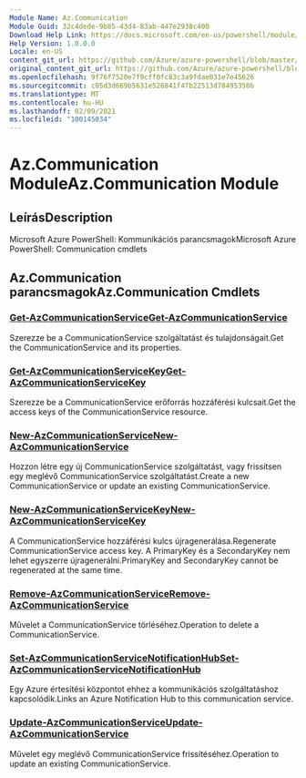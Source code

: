 ```yaml
---
Module Name: Az.Communication
Module Guid: 32c4dede-9b85-43d4-83ab-447e2938c400
Download Help Link: https://docs.microsoft.com/en-us/powershell/module/az.communication
Help Version: 1.0.0.0
Locale: en-US
content_git_url: https://github.com/Azure/azure-powershell/blob/master/src/Communication/help/Az.Communication.md
original_content_git_url: https://github.com/Azure/azure-powershell/blob/master/src/Communication/help/Az.Communication.md
ms.openlocfilehash: 9f76f7520e7f9cff0fc83c3a9fdae031e7e45626
ms.sourcegitcommit: c05d3d669b5631e526841f47b22513d78495350b
ms.translationtype: MT
ms.contentlocale: hu-HU
ms.lasthandoff: 02/09/2021
ms.locfileid: "100145034"
---
```

# <span data-ttu-id="49dba-101">Az.Communication Module</span><span class="sxs-lookup"><span data-stu-id="49dba-101">Az.Communication Module</span></span>
## <span data-ttu-id="49dba-102">Leírás</span><span class="sxs-lookup"><span data-stu-id="49dba-102">Description</span></span>
<span data-ttu-id="49dba-103">Microsoft Azure PowerShell: Kommunikációs parancsmagok</span><span class="sxs-lookup"><span data-stu-id="49dba-103">Microsoft Azure PowerShell: Communication cmdlets</span></span>

## <span data-ttu-id="49dba-104">Az.Communication parancsmagok</span><span class="sxs-lookup"><span data-stu-id="49dba-104">Az.Communication Cmdlets</span></span>
### [<span data-ttu-id="49dba-105">Get-AzCommunicationService</span><span class="sxs-lookup"><span data-stu-id="49dba-105">Get-AzCommunicationService</span></span>](Get-AzCommunicationService.md)
<span data-ttu-id="49dba-106">Szerezze be a CommunicationService szolgáltatást és tulajdonságait.</span><span class="sxs-lookup"><span data-stu-id="49dba-106">Get the CommunicationService and its properties.</span></span>

### [<span data-ttu-id="49dba-107">Get-AzCommunicationServiceKey</span><span class="sxs-lookup"><span data-stu-id="49dba-107">Get-AzCommunicationServiceKey</span></span>](Get-AzCommunicationServiceKey.md)
<span data-ttu-id="49dba-108">Szerezze be a CommunicationService erőforrás hozzáférési kulcsait.</span><span class="sxs-lookup"><span data-stu-id="49dba-108">Get the access keys of the CommunicationService resource.</span></span>

### [<span data-ttu-id="49dba-109">New-AzCommunicationService</span><span class="sxs-lookup"><span data-stu-id="49dba-109">New-AzCommunicationService</span></span>](New-AzCommunicationService.md)
<span data-ttu-id="49dba-110">Hozzon létre egy új CommunicationService szolgáltatást, vagy frissítsen egy meglévő CommunicationService szolgáltatást.</span><span class="sxs-lookup"><span data-stu-id="49dba-110">Create a new CommunicationService or update an existing CommunicationService.</span></span>

### [<span data-ttu-id="49dba-111">New-AzCommunicationServiceKey</span><span class="sxs-lookup"><span data-stu-id="49dba-111">New-AzCommunicationServiceKey</span></span>](New-AzCommunicationServiceKey.md)
<span data-ttu-id="49dba-112">A CommunicationService hozzáférési kulcs újragenerálása.</span><span class="sxs-lookup"><span data-stu-id="49dba-112">Regenerate CommunicationService access key.</span></span>
<span data-ttu-id="49dba-113">A PrimaryKey és a SecondaryKey nem lehet egyszerre újragenerálni.</span><span class="sxs-lookup"><span data-stu-id="49dba-113">PrimaryKey and SecondaryKey cannot be regenerated at the same time.</span></span>

### [<span data-ttu-id="49dba-114">Remove-AzCommunicationService</span><span class="sxs-lookup"><span data-stu-id="49dba-114">Remove-AzCommunicationService</span></span>](Remove-AzCommunicationService.md)
<span data-ttu-id="49dba-115">Művelet a CommunicationService törléséhez.</span><span class="sxs-lookup"><span data-stu-id="49dba-115">Operation to delete a CommunicationService.</span></span>

### [<span data-ttu-id="49dba-116">Set-AzCommunicationServiceNotificationHub</span><span class="sxs-lookup"><span data-stu-id="49dba-116">Set-AzCommunicationServiceNotificationHub</span></span>](Set-AzCommunicationServiceNotificationHub.md)
<span data-ttu-id="49dba-117">Egy Azure értesítési központot ehhez a kommunikációs szolgáltatáshoz kapcsolódik.</span><span class="sxs-lookup"><span data-stu-id="49dba-117">Links an Azure Notification Hub to this communication service.</span></span>

### [<span data-ttu-id="49dba-118">Update-AzCommunicationService</span><span class="sxs-lookup"><span data-stu-id="49dba-118">Update-AzCommunicationService</span></span>](Update-AzCommunicationService.md)
<span data-ttu-id="49dba-119">Művelet egy meglévő CommunicationService frissítéséhez.</span><span class="sxs-lookup"><span data-stu-id="49dba-119">Operation to update an existing CommunicationService.</span></span>


